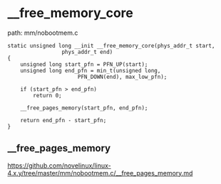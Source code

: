 __free_memory_core
========================================

path: mm/nobootmem.c
```
static unsigned long __init __free_memory_core(phys_addr_t start,
                 phys_addr_t end)
{
    unsigned long start_pfn = PFN_UP(start);
    unsigned long end_pfn = min_t(unsigned long,
                      PFN_DOWN(end), max_low_pfn);

    if (start_pfn > end_pfn)
        return 0;

    __free_pages_memory(start_pfn, end_pfn);

    return end_pfn - start_pfn;
}
```

__free_pages_memory
----------------------------------------

https://github.com/novelinux/linux-4.x.y/tree/master/mm/nobootmem.c/__free_pages_memory.md
